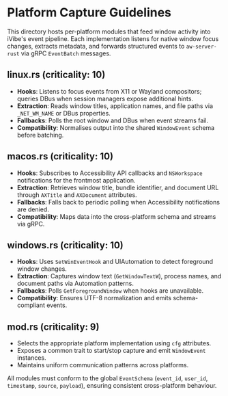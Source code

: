 # Platform Capture Guidelines

This directory hosts per-platform modules that feed window activity into iVibe's event pipeline. Each implementation listens for native window focus changes, extracts metadata, and forwards structured events to `aw-server-rust` via gRPC `EventBatch` messages.

## linux.rs (criticality: 10)
- **Hooks**: Listens to focus events from X11 or Wayland compositors; queries DBus when session managers expose additional hints.
- **Extraction**: Reads window titles, application names, and file paths via `_NET_WM_NAME` or DBus properties.
- **Fallbacks**: Polls the root window and DBus when event streams fail.
- **Compatibility**: Normalises output into the shared `WindowEvent` schema before batching.

## macos.rs (criticality: 10)
- **Hooks**: Subscribes to Accessibility API callbacks and `NSWorkspace` notifications for the frontmost application.
- **Extraction**: Retrieves window title, bundle identifier, and document URL through `AXTitle` and `AXDocument` attributes.
- **Fallbacks**: Falls back to periodic polling when Accessibility notifications are denied.
- **Compatibility**: Maps data into the cross-platform schema and streams via gRPC.

## windows.rs (criticality: 10)
- **Hooks**: Uses `SetWinEventHook` and UIAutomation to detect foreground window changes.
- **Extraction**: Captures window text (`GetWindowTextW`), process names, and document paths via Automation patterns.
- **Fallbacks**: Polls `GetForegroundWindow` when hooks are unavailable.
- **Compatibility**: Ensures UTF-8 normalization and emits schema-compliant events.

## mod.rs (criticality: 9)
- Selects the appropriate platform implementation using `cfg` attributes.
- Exposes a common trait to start/stop capture and emit `WindowEvent` instances.
- Maintains uniform communication patterns across platforms.

All modules must conform to the global `EventSchema` (`event_id`, `user_id`, `timestamp`, `source`, `payload`), ensuring consistent cross-platform behaviour.
